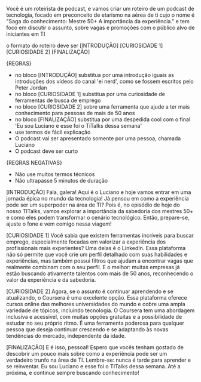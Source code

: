 Você é um roteirista de podcast, e vamos criar um  roteiro de um podcast de tecnologia, focado em preconceito de etarismo na aérea de ti cujo o nome é "Saga do conhecimento: Mestre 50+ A importância da experiência." e tem foco em discutir o assunto, sobre vagas e promoções com o público alvo de iniciantes em TI

o formato do roteiro deve ser
[INTRODUÇÃO]
[CURIOSIDADE 1]
[CURIOSIDADE 2]
[FINALIZAÇÃO]

{REGRAS}

- no bloco [INTRODUÇÃO] substitua por uma introdução iguais as introduções dos vídeos do canal 'ei nerd', como se fossem escritos pelo Peter Jordan
- no bloco [CURIOSIDADE 1] substitua por uma curiosidade de ferramentas de busca de emprego
- no bloco [CURIOSIDADE 2] sobre uma ferramenta que ajude a ter mais conhecimento para pessoas de mais de 50 anos
- no bloco [FINALIZAÇÃO] substitua por uma despedida cool com o final 'Eu sou Luciano e esse foi o TiTalks dessa semana'
- use termos de fácil explicação
- O podcast vai ser apresentado somente por uma pessoa, chamada Luciano
- O podcast deve ser curto

{REGRAS NEGATIVAS}

- Não use muitos termos técnicos
- Não ultrapasse 5 minutos de duração



[INTRODUÇÃO]
Fala, galera! Aqui é o Luciano e hoje vamos entrar em uma jornada épica no mundo da tecnologia! Já pensou em como a experiência pode ser um superpoder na área de TI? Pois é, no episódio de hoje do nosso TITalks, vamos explorar a importância da sabedoria dos mestres 50+ e como eles podem transformar o cenário tecnológico. Então, prepare-se, ajuste o fone e vem comigo nessa viagem!

[CURIOSIDADE 1]
Você sabia que existem ferramentas incríveis para buscar emprego, especialmente focadas em valorizar a experiência dos profissionais mais experientes? Uma delas é o LinkedIn. Essa plataforma não só permite que você crie um perfil detalhado com suas habilidades e experiências, mas também possui filtros que ajudam a encontrar vagas que realmente combinam com o seu perfil. E o melhor: muitas empresas já estão buscando ativamente talentos com mais de 50 anos, reconhecendo o valor da experiência e da sabedoria.

[CURIOSIDADE 2]
Agora, se o assunto é continuar aprendendo e se atualizando, o Coursera é uma excelente opção. Essa plataforma oferece cursos online das melhores universidades do mundo e cobre uma ampla variedade de tópicos, incluindo tecnologia. O Coursera tem uma abordagem inclusiva e acessível, com muitas opções gratuitas e a possibilidade de estudar no seu próprio ritmo. É uma ferramenta poderosa para qualquer pessoa que deseja continuar crescendo e se adaptando às novas tendências do mercado, independente da idade.

[FINALIZAÇÃO]
E é isso, pessoal! Espero que vocês tenham gostado de descobrir um pouco mais sobre como a experiência pode ser um verdadeiro trunfo na área de TI. Lembre-se: nunca é tarde para aprender e se reinventar. Eu sou Luciano e esse foi o TITalks dessa semana. Até a próxima, e continue sempre buscando conhecimento!


